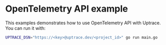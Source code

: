 # OpenTelemetry API example

This examples demonstrates how to use OpenTelemetry API with Uptrace. You can run it with:

```bash
UPTRACE_DSN="https://<key>@uptrace.dev/<project_id>" go run main.go
```

